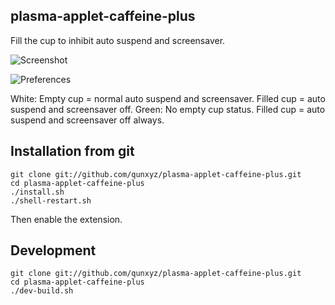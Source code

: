 ## plasma-applet-caffeine-plus

Fill the cup to inhibit auto suspend and screensaver.

![Screenshot](https://github.com/qunxyz/gnome-shell-extension-caffeine/raw/master/screenshot.png)

![Preferences](https://github.com/qunxyz/gnome-shell-extension-caffeine/raw/master/screenshot-prefs.png)

White: Empty cup = normal auto suspend and screensaver. Filled cup = auto suspend and screensaver off.
Green: No empty cup status. Filled cup = auto suspend and screensaver off always.

## Installation from git

    git clone git://github.com/qunxyz/plasma-applet-caffeine-plus.git
    cd plasma-applet-caffeine-plus
    ./install.sh
    ./shell-restart.sh

Then enable the extension.

## Development

    git clone git://github.com/qunxyz/plasma-applet-caffeine-plus.git
    cd plasma-applet-caffeine-plus
    ./dev-build.sh
